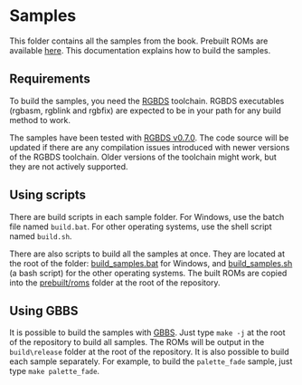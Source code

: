 # Samples

This folder contains all the samples from the book.
Prebuilt ROMs are available [here](../prebuilt/roms).
This documentation explains how to build the samples.

## Requirements

To build the samples, you need the [RGBDS](https://rgbds.gbdev.io/) toolchain.
RGBDS executables (rgbasm, rgblink and rgbfix) are expected to be in your path for any build method to work.

The samples have been tested with [RGBDS v0.7.0](https://github.com/gbdev/rgbds/releases/tag/v0.7.0).
The code source will be updated if there are any compilation issues introduced with newer versions of the RGBDS toolchain.
Older versions of the toolchain might work, but they are not actively supported.

## Using scripts

There are build scripts in each sample folder.
For Windows, use the batch file named `build.bat`.
For other operating systems, use the shell script named `build.sh`.

There are also scripts to build all the samples at once.
They are located at the root of the folder: [build_samples.bat](build_samples.bat) for Windows, and [build_samples.sh](build_samples.sh) (a bash script) for the other operating systems.
The built ROMs are copied into the [prebuilt/roms](../prebuilt/roms) folder at the root of the repository.

## Using GBBS

It is possible to build the samples with [GBBS](https://github.com/mdagois/gbtools/tree/main/gbbs).
Just type `make -j` at the root of the repository to build all samples.
The ROMs will be output in the `build\release` folder at the root of the repository.
It is also possible to build each sample separately.
For example, to build the `palette_fade` sample, just type `make palette_fade`.

